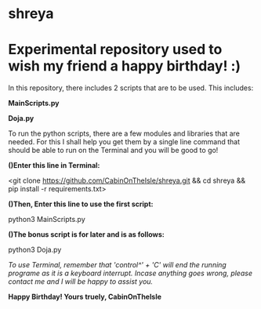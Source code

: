 # shreya
# Experimental repository used to wish my friend a happy birthday! :)

In this repository, there includes 2 scripts that are to be used. This includes:

__MainScripts.py__

__Doja.py__

To run the python scripts, there are a few modules and libraries that are needed. For this I shall help you get them by a 
single line command that should be able to run on the Terminal and you will be good to go!


__()Enter this line in Terminal:__  

<git clone https://github.com/CabinOnTheIsle/shreya.git && cd shreya && pip install -r requirements.txt>

__()Then, Enter this line to use the first script:__

python3 MainScripts.py

__()The bonus script is for later and is as follows:__

python3 Doja.py

*To use Terminal, remember that 'control^' + 'C' will end the running programe as it is a keyboard interrupt.
Incase anything goes wrong, please contact me and I will be happy to assist you.*

__Happy Birthday!
Yours truely,
CabinOnTheIsle__
